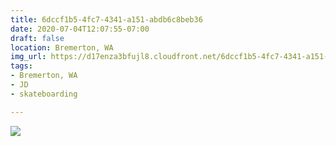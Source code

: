 ```yaml
---
title: 6dccf1b5-4fc7-4341-a151-abdb6c8beb36
date: 2020-07-04T12:07:55-07:00
draft: false
location: Bremerton, WA
img_url: https://d17enza3bfujl8.cloudfront.net/6dccf1b5-4fc7-4341-a151-abdb6c8beb36.jpg
tags:
- Bremerton, WA
- JD
- skateboarding

---
```


![](https://d17enza3bfujl8.cloudfront.net/6dccf1b5-4fc7-4341-a151-abdb6c8beb36.jpg)

